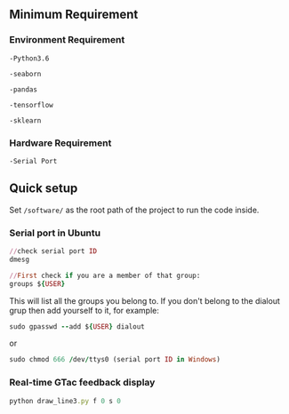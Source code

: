 
## Minimum Requirement

### Environment Requirement
```
-Python3.6

-seaborn

-pandas

-tensorflow

-sklearn
```
### Hardware Requirement
```
-Serial Port
```
## Quick setup
Set  ```/software/``` as the root path of the project to run the code inside.
### Serial port in Ubuntu
```ruby
//check serial port ID
dmesg
```
```ruby
//First check if you are a member of that group:
groups ${USER}
```
This will list all the groups you belong to. If you don't belong to the dialout grup then add yourself to it, for example:
```ruby
sudo gpasswd --add ${USER} dialout
```
or
```ruby
sudo chmod 666 /dev/ttys0 (serial port ID in Windows)
```
### Real-time GTac feedback display
```ruby
python draw_line3.py f 0 s 0
```

